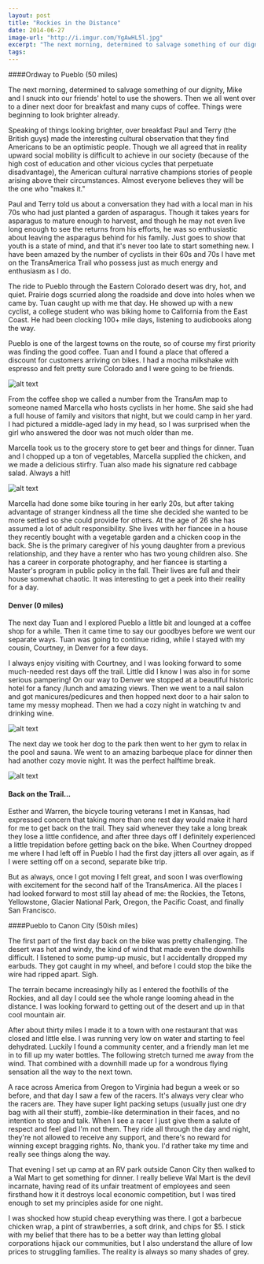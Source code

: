 ```yaml
---
layout: post
title: "Rockies in the Distance"
date: 2014-06-27
image-url: "http://i.imgur.com/YgAwHL5l.jpg"
excerpt: "The next morning, determined to salvage something of our dignity, Mike and I snuck into our friends' hotel to use the showers. Then we all went over to a diner next door for breakfast and many cups of coffee. Things were beginning to look brighter already. Speaking of things looking brighter, over breakfast Paul and Terry (the British guys) made the interesting cultural observation that they find Americans to be an optimistic people."
tags:
---
```


####Ordway to Pueblo (50 miles)

The next morning, determined to salvage something of our dignity, Mike and I snuck into our friends' hotel to use the showers. Then we all went over to a diner next door for breakfast and many cups of coffee. Things were beginning to look brighter already.

Speaking of things looking brighter, over breakfast Paul and Terry (the British guys) made the interesting cultural observation that they find Americans to be an optimistic people. Though we all agreed that in reality upward social mobility is difficult to achieve in our society (because of the high cost of education and other vicious cycles that perpetuate disadvantage), the American cultural narrative champions stories of people arising above their circumstances. Almost everyone believes they will be the one who "makes it." 

Paul and Terry told us about a conversation they had with a local man in his 70s who had just planted a garden of asparagus. Though it takes years for asparagus to mature enough to harvest, and though he may not even live long enough to see the returns from his efforts, he was so enthusiastic about leaving the asparagus behind for his family. Just goes to show that youth is a state of mind, and that it's never too late to start something new. I have been amazed by the number of cyclists in their 60s and 70s I have met on the TransAmerica Trail who possess just as much energy and enthusiasm as I do.

The ride to Pueblo through the Eastern Colorado desert was dry, hot, and quiet. Prairie dogs scurried along the roadside and dove into holes when we came by. Tuan caught up with me that day. He showed up with a new cyclist, a college student who was biking home to California from the East Coast. He had been clocking 100+ mile days, listening to audiobooks along the way. 

Pueblo is one of the largest towns on the route, so of course my first priority was finding the good coffee. Tuan and I found a place that offered a discount for customers arriving on bikes. I had a mocha milkshake with espresso and felt pretty sure Colorado and I were going to be friends.

![alt text](http://i.imgur.com/5LgfJoDl.jpg "At the coffee shop in Pueblo")

From the coffee shop we called a number from the TransAm map to someone named Marcella who hosts cyclists in her home. She said she had a full house of family and visitors that night, but we could camp in her yard. I had pictured a middle-aged lady in my head, so I was surprised when the girl who answered the door was not much older than me.

Marcella took us to the grocery store to get beer and things for dinner. Tuan and I chopped up a ton of vegetables, Marcella supplied the chicken, and we made a delicious stirfry. Tuan also made his signature red cabbage salad. Always a hit!

![alt text](http://i.imgur.com/33LUPG4l.jpg "Dinner at Marcella's house")

Marcella had done some bike touring in her early 20s, but after taking advantage of stranger kindness all the time she decided she wanted to be more settled so she could provide for others. At the age of 26 she has assumed a lot of adult responsibility. She lives with her fiancee in a house they recently bought with a vegetable garden and a chicken coop in the back. She is the primary caregiver of his young daughter from a previous relationship, and they have a renter who has two young children also. She has a career in corporate photography, and her fiancee is starting a Master's program in public policy in the fall. Their lives are full and their house somewhat chaotic. It was interesting to get a peek into their reality for a day.

#### Denver (0 miles)

The next day Tuan and I explored Pueblo a little bit and lounged at a coffee shop for a while. Then it came time to say our goodbyes before we went our separate ways. Tuan was going to continue riding, while I stayed with my cousin, Courtney, in Denver for a few days. 

I always enjoy visiting with Courtney, and I was looking forward to some much-needed rest days off the trail. Little did I know I was also in for some serious pampering! On our way to Denver we stopped at a beautiful historic hotel for a fancy /lunch and amazing views. Then we went to a nail salon and got manicures/pedicures and then hopped next door to a hair salon to tame my messy mophead. Then we had a cozy night in watching tv and drinking wine.

![alt text](http://i.imgur.com/fHwJn3vl.jpg "Manicures")

The next day we took her dog to the park then went to her gym to relax in the pool and sauna. We went to an amazing barbeque place for dinner then had another cozy movie night. It was the perfect halftime break.

![alt text](http://i.imgur.com/YgAwHL5l.jpg "Oh my gosh, so delicious")

#### Back on the Trail...

Esther and Warren, the bicycle touring veterans I met in Kansas, had expressed concern that taking more than one rest day would make it hard for me to get back on the trail. They said whenever they take a long break they lose a little confidence, and after three days off I definitely experienced a little trepidation before getting back on the bike. When Courtney dropped me where I had left off in Pueblo I had the first day jitters all over again, as if I were setting off on a second, separate bike trip.

But as always, once I got moving I felt great, and soon I was overflowing with excitement for the second half of the TransAmerica. All the places I had looked forward to most still lay ahead of me: the Rockies, the Tetons, Yellowstone, Glacier National Park, Oregon, the Pacific Coast, and finally San Francisco.

####Pueblo to Canon City (50ish miles)

The first part of the first day back on the bike was pretty challenging. The desert was hot and windy, the kind of wind that made even the downhills difficult. I listened to some pump-up music, but I accidentally dropped my earbuds. They got caught in my wheel, and before I could stop the bike the wire had ripped apart. Sigh.

The terrain became increasingly hilly as I entered the foothills of the Rockies, and all day I could see the whole range looming ahead in the distance. I was looking forward to getting out of the desert and up in that cool mountain air.

After about thirty miles I made it to a town with one restaurant that was closed and little else. I was running very low on water and starting to feel dehydrated. Luckily I found a community center, and a friendly man let me in to fill up my water bottles. The following stretch turned me away from the wind. That combined with a downhill made up for a wondrous flying sensation all the way to the next town. 

A race across America from Oregon to Virginia had begun a week or so before, and that day I saw a few of the racers. It's always very clear who the racers are. They have super light packing setups (usually just one dry bag with all their stuff), zombie-like determination in their faces, and no intention to stop and talk. When I see a racer I just give them a salute of respect and feel glad I'm not them. They ride all through the day and night, they're not allowed to receive any support, and there's no reward for winning except bragging rights. No, thank you. I'd rather take my time and really see things along the way.

That evening I set up camp at an RV park outside Canon City then walked to a Wal Mart to get something for dinner. I really believe Wal Mart is the devil incarnate, having read of its unfair treatment of employees and seen firsthand how it it destroys local economic competition, but I was tired enough to set my principles aside for one night. 

I was shocked how stupid cheap everything was there. I got a barbecue chicken wrap, a pint of strawberries, a soft drink, and chips for $5. I stick with my belief that there has to be a better way than letting global corporations hijack our communities, but I also understand the allure of low prices to struggling families. The reality is always so many shades of grey.
